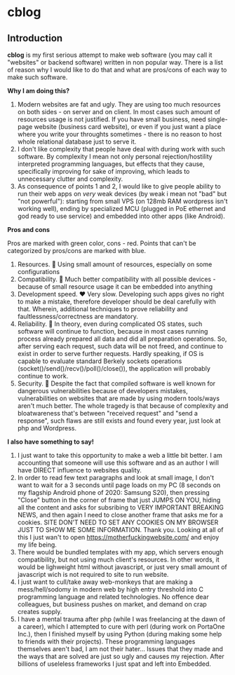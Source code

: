 # cblog

## Introduction

**cblog** is my first serious attempt to make web software (you may call it "websites" or backend software) written in non popular way. There is a list of reason why I would like to do that and what are pros/cons of each way to make such software.

**Why I am doing this?**

1. Modern websites are fat and ugly. They are using too much resources on both sides - on server and on client. In most cases such amount of resources usage is not justified. If you have small business, need single-page website (business card website), or even if you just want a place where you write your throughts sometimes - there is no reason to host whole relational database just to serve it.
2. I don't like complexity that people have deal with during work with such software. By complexity I mean not only personal rejection/hostility interpreted programming languages, but effects that they cause, specifically improving for sake of improving, which leads to unnecessary clutter and complexity.
3. As consequence of points 1 and 2, I would like to give people ability to run their web apps on _very_ weak devices (by weak i mean not "bad" but "not powerful"): starting from small VPS (on 128mb RAM wordpress isn't working well), ending by specialized MCU (plugged in PoE ethernet and god ready to use service) and embedded into other apps (like Android).

**Pros and cons**

Pros are marked with green color, cons - red. Points that can't be categorized by pros/cons are marked with blue.

1. Resources. 💚 Using small amount of resources, especially on some configurations
2. Compatibility. 💚 Much better compatibility with all possible devices - because of small resource usage it can be embedded into anything
3. Development speed. ❤️ Very slow. Developing such apps gives no right to make a mistake, therefore developer should be deal carefully with that. Wherein, additional techniques to prove reliability and faultlessness/correctness are mandatory.
4. Reliability. 💙 In theory, even during complicated OS states, such software will continue to function, because in most cases running process already prepared all data and did all preparation operations. So, after serving each request, such data will be not freed, and continue to exist in order to serve further requests. Hardly speaking, if OS is capable to evaluate standard Berkely sockets operations (socket()/send()/recv()/poll()/close()), the application will probably continue to work.
5. Security. 💙 Despite the fact that compiled software is well known for dangerous vulnerabilities because of developers mistakes, vulnerabilities on websites that are made by using modern tools/ways aren't much better. The whole tragedy is that because of complexity and bloatwareness that's between "received request" and "send a response", such flaws are still exists and found every year, just look at php and Wordpress.

**I also have something to say!**

1. I just want to take this opportunity to make a web a little bit better. I am accounting that someone will use this software and as an author I will have DIRECT influence to websites quality.
2. In order to read few text paragraphs and look at small image, I don't want to wait for a 3 seconds until page loads on my PC (8 seconds on my flagship Android phone of 2020: Samsung S20), then pressing "Close" button in the corner of frame that just JUMPS ON YOU, hiding all the content and asks for subsribing to VERY IMPORTANT BREAKING NEWS, and then again I need to close another frame that asks me for a cookies. SITE DON'T NEED TO SET ANY COOKIES ON MY BROWSER JUST TO SHOW ME SOME INFORMATION. Thank you. Looking at all of this I just wan't to open https://motherfuckingwebsite.com/ and enjoy my life being.
3. There would be bundled templates with my app, which servers enough compatibility, but not using much client's resources. In other words, it would be lighweight html without javascript, or just very small amount of javascript wich is not required to site to run website.
4. I just want to cull/take away web-monkeys that are making a mess/hell/sodomy in modern web by high entry threshold into C programming language and related technologies. No offence dear colleagues, but business pushes on market, and demand on crap creates supply.
5. I have a mental trauma after php (while I was freelancing at the dawn of a career), which I attempted to cure with perl (during work on PortaOne Inc.), then I finished myself by using Python (during making some help to friends with their projects). These programming languages themselves aren't bad, I am not their hater... Issues that they made and the ways that are solved are just so ugly and causes my rejection. After billions of useleless frameworks I just spat and left into Embedded.
